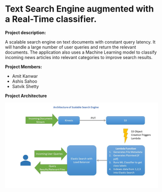# Text Search Engine augmented with a Real-Time classifier.

**Project description:** 

A scalable search engine on text documents with constant query latency. It will handle a large number of user queries and return the relevant documents. The application also uses a Machine Learning model to classify incoming news articles into relevant categories to improve search results. 

**Project Members:**
- Amit Kanwar
- Ashis Sahoo
- Satvik Shetty

**Project Architecture**

![Project Architecture](/Architecture.JPG?raw=true "Project Architecture")
